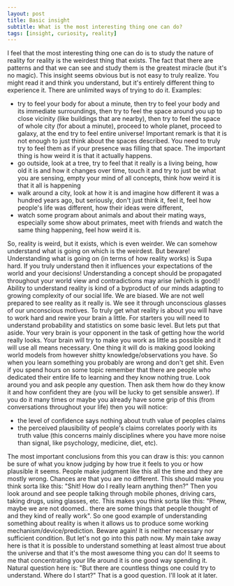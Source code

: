 ```yaml
---
layout: post
title: Basic insight
subtitle: What is the most interesting thing one can do?
tags: [insight, curiosity, reality]
---
```


I feel that the most interesting thing one can do is to study the nature of reality for reality is the weirdest thing that exists. The fact that there are patterns and that we can see and study them is the greatest miracle (but it's no magic). This insight seems obvious but is not easy to truly realize. You might read it and think you understand, but it's entirely different thing to experience it. There are unlimited ways of trying to do it. Examples:
- try to feel your body for about a minute, then try to feel your body and its immediate surroundings, then try to feel the space around you up to close vicinity (like buildings that are nearby), then try to feel the space of whole city (for about a minute), proceed to whole planet, proceed to galaxy, at the end try to feel entire universe! Important remark is that it is not enough to just think about the spaces described. You need to truly try to feel them as if your presence was filling that space. The important thing is how weird it is that it actually happens.
- go outside, look at a tree, try to feel that it really is a living being, how old it is and how it changes over time, touch it and try to just be what you are sensing, empty your mind of all concepts, think how weird it is that it all is happening
- walk around a city, look at how it is and imagine how different it was a hundred years ago, but seriously, don't just think it, feel it, feel how people's life was different, how their ideas were different,
- watch some program about animals and about their mating ways, especially some show about primates, meet with friends and watch the same thing happening, feel how weird it is.

So, reality is weird, but it exists, which is even weirder. We can somehow understand what is going on which is the weirdest. But beware! Understanding what is going on (in terms of how reality works) is Supa hard. If you truly understand then it influences your expectations  of the world and your decisions! Understanding a concept should be propagated throughout your world view and contradictions may arise (which is good)! Ability to understand reality is kind of a byproduct of our minds adapting to growing complexity of our social life. We are biased. We are not well prepared to see reality as it really is. We see it through unconscious glasses of our unconscious motives. To truly get what reality is about you will have to work hard and rewire your brain a little. For starters you will need to understand probability and statistics on some basic level. But lets put that aside. Your very brain is your opponent in the task of getting how the world really looks. Your brain will try to make you work as little as possible and it will use all means necessary. One thing it will do is making good looking world models from however shitty knowledge/observations you have. So when you learn something you probably are wrong and don't get shit. Even if you spend hours on some topic remember that there are people who dedicated their entire life to learning and they know nothing true. Look around you and ask people any question. Then ask them how do they know it and how confident they are (you will be lucky to get sensible answer). If you do it many times or maybe you already have some grip of this (from conversations throughout your life) then you will notice:
- the level of confidence says nothing about truth value of peoples claims
- the perceived plausibility of people's claims correlates poorly with its truth value (this concerns mainly disciplines where you have more noise than signal, like psychology, medicine, diet, etc).

The most important conclusions from this you can draw is this: you cannon be sure of what you know judging by how true it feels to you or how plausible it seems. People make judgment like this all the time and they are mostly wrong. Chances are that you are no different. This should make you think sorta like this: "Shit! How do I really learn anything then?" Then you look around and see people talking through mobile phones, driving cars, taking drugs, using glasses, etc. This makes you think sorta like this: "Phew, maybe we are not doomed.. there are some things that people thought of and they kind of really work". So one good example of understanding something about reality is when it allows us to produce some working mechanism/device/prediction. Beware again! It is neither necessary nor sufficient condition. But let's not go into this path now. My main take away here is that it is possible to understand something at least almost true about the universe and that it's the most awesome thing you can do! It seems to me that concentrating your life around it is one good way spending it. Natural question here is: "But there are countless things one could try to understand. Where do I start?" That is a good question. I'll look at it later.
